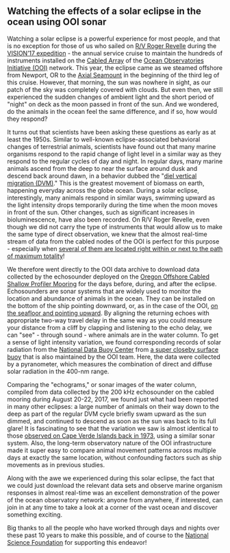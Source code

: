 ## Watching the effects of a solar eclipse in the ocean using OOI sonar

Watching a solar eclipse is a powerful experience for most people, and that is no exception for those of us who sailed on [R/V Roger Revelle](https://en.wikipedia.org/wiki/RV_Roger_Revelle_(AGOR-24)) during the [VISION’17 expedition](http://www.interactiveoceans.washington.edu/story/VISIONS_17) - the annual service cruise to maintain the hundreds of instruments installed on the [Cabled Array](http://oceanobservatories.org/array/cabled-array/) of the [Ocean Observatories Initiative (OOI)](oceanobservatories.org) network. This year, the eclipse came as we steamed offshore from Newport, OR to the [Axial Seamount](https://en.wikipedia.org/wiki/Axial_Seamount) in the beginning of the third leg of this cruise. However, that morning, the sun was nowhere in sight, as our patch of the sky was completely covered with clouds. But even then, we still experienced the sudden changes of ambient light and the short period of "night" on deck as the moon passed in front of the sun. And we wondered, do the animals in the ocean feel the same difference, and if so, how would they respond?

It turns out that scientists have been asking these questions as early as at least the 1950s. Similar to well-known eclipse-associated behavioral changes of terrestrial animals, scientists have found out that many marine organisms respond to the rapid change of light level in a similar way as they respond to the regular cycles of day and night. In regular days, many marine animals ascend from the deep to near the surface around dusk and descend back around dawn, in a behavior dubbed the "[diel vertical migration (DVM)](https://en.wikipedia.org/wiki/Diel_vertical_migration)." This is the greatest movement of biomass on earth, happening everyday across the globe ocean. During a solar eclipse, interestingly, many animals respond in similar ways, swimming upward as the light intensity drops temporarily during the time when the moon moves in front of the sun. Other changes, such as significant increases in bioluminescence, have also been recorded. On R/V Roger Revelle, even though we did not carry the type of instruments that would allow us to make the same type of direct observation, we knew that the almost real-time stream of data from the cabled nodes of the OOI is perfect for this purpose - especially when [several of them are located right within or next to the path of maximum totality]((http://oceanobservatories.org/2017/08/august-21-eclipse-related-data-from-the-endurance-array/))!

We therefore went directly to the OOI data archive to download data collected by the echosounder deployed on the [Oregon Offshore Cabled Shallow Profiler Mooring](http://oceanobservatories.org/site/ce04osps/) for the days before, during, and after the eclipse. Echosounders are sonar systems that are widely used to monitor the location and abundance of animals in the ocean. They can be installed on the bottom of the ship pointing downward, or, as in the case of the OOI, [on the seafloor and pointing upward](http://oceanobservatories.org/wp-content/uploads/2015/09/Endurance_OR_2016_09_07_ver_4-01.png). By aligning the returning echoes with appropriate two-way travel delay in the same way as you could measure your distance from a cliff by clapping and listening to the echo delay, we can "see" - through sound - where animals are in the water column. To get a sense of light intensity variation, we found corresponding records of solar radiation from the [National Data Buoy Center](http://www.ndbc.noaa.gov/) from [a super closeby surface buoy](http://www.ndbc.noaa.gov/station_page.php?station=46098) that is also maintained by the OOI team. Here, the data were collected by a pyranometer, which measures the combination of direct and diffuse solar radiation in the 400-nm range.

Comparing the "echograms," or sonar images of the water column, compiled from data collected by the 200 kHz echosounder on the cabled mooring during August 20-22, 2017, we found just what had been reported in many other eclipses: a large number of animals on their way down to the deep as part of the regular DVM cycle briefly swam upward as the sun dimmed, and continued to descend as soon as the sun was back to its full glare! It is fascinating to see that the variation we saw is almost identical to those [observed on Cape Verde Islands back in 1973](http://ac.els-cdn.com/0011747175900637/1-s2.0-0011747175900637-main.pdf?_tid=2deda4ec-8918-11e7-8512-00000aacb35e&acdnat=1503612448_03cf380f3033ed8adbdb83547482edb8), using a similar sonar system. Also, the long-term observatory nature of the OOI infrastructure made it super easy to compare animal movement patterns across multiple days at exactly the same location, without confounding factors such as ship movements as in previous studies.

Along with the awe we experienced during this solar eclipse, the fact that we could just download the relevant data sets and observe marine organism responses in almost real-time was an excellent demonstration of the power of the ocean observatory network: anyone from anywhere, if interested, can join in at any time to take a look at a corner of the vast ocean and discover something exciting.

Big thanks to all the people who have worked through days and nights over these past 10 years to make this possible, and of course to the [National Science Foundation](https://www.nsf.gov/) for supporting this endeavor!
